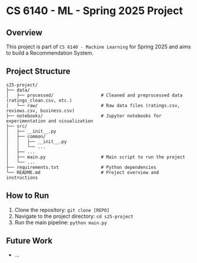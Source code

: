 # CS 6140 - ML - Spring 2025 Project

## Overview

This project is part of `CS 6140 - Machine Learning` for Spring 2025 and aims to build a Recommendation System.

## Project Structure

```
s25-project/
├── data/
│   ├── processed/                  # Cleaned and preprocessed data (ratings_clean.csv, etc.)
│   └── raw/                        # Raw data files (ratings.csv, reviews.csv, business.csv)
├── notebooks/                      # Jupyter notebooks for experimentation and visualization
├── src/
│   ├── __init__.py
│   ├── common/
│   │   ├── __init__.py
│   │   └── ...
│   ├── ...
│   ├── main.py                     # Main script to run the project
│   └── ...
├── requirements.txt                # Python dependencies
└── README.md                       # Project overview and instructions
```

## How to Run

1. Clone the repository:
   `git clone [REPO]`
2. Navigate to the project directory:
   `cd s25-project`
3. Run the main pipeline:
   `python main.py`

## Future Work

- ...
